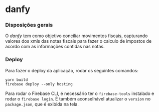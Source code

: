 # danfy

### Disposições gerais

O *danfy* tem como objetivo conciliar movimentos fiscais, capturando valores dos xmls das notas fiscais para fazer o calculo de impostos de acordo com as informações contidas nas notas.

### Deploy
Para fazer o deploy da aplicação, rodar os seguintes comandos:
```
yarn build
firebase deploy --only hosting
```
Para rodar o Firebase CLI, é necessário ter o `firebase-tools` instalado e rodar o `firebase login`. É também aconselhável atualizar o `version` no `package.json`, que é exibida na tela.
